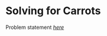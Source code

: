 Solving for Carrots
=============
Problem statement
_[here](https://open.kattis.com/problems/carrots)_